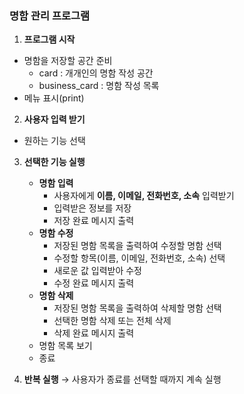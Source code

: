 ### **명함 관리 프로그램**  

1. **프로그램 시작** 
* 명함을 저장할 공간 준비
  - card : 개개인의 명함 작성 공간
  - business_card : 명함 작성 목록
* 메뉴 표시(print) 

2. **사용자 입력 받기** 
- 원하는 기능 선택

3. **선택한 기능 실행**  
   - **명함 입력**  
     - 사용자에게 **이름, 이메일, 전화번호, 소속** 입력받기  
     - 입력받은 정보를 저장  
     - 저장 완료 메시지 출력  
   - **명함 수정**  
     - 저장된 명함 목록을 출력하여 수정할 명함 선택  
     - 수정할 항목(이름, 이메일, 전화번호, 소속) 선택  
     - 새로운 값 입력받아 수정  
     - 수정 완료 메시지 출력  
   - **명함 삭제**  
     - 저장된 명함 목록을 출력하여 삭제할 명함 선택  
     - 선택한 명함 삭제 또는 전체 삭제  
     - 삭제 완료 메시지 출력  
   - 명함 목록 보기  
   - 종료  

4. **반복 실행** → 사용자가 종료를 선택할 때까지 계속 실행  